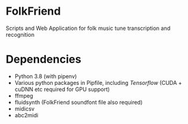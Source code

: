 # FolkFriend
Scripts and Web Application for folk music tune transcription and recognition

# Dependencies
- Python 3.8 (with pipenv)
- Various python packages in Pipfile, including *Tensorflow* (CUDA + cuDNN etc required for GPU support)
- ffmpeg
- fluidsynth (FolkFriend soundfont file also required)
- midicsv
- abc2midi